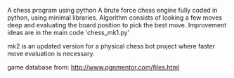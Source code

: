 A chess program using python
A brute force chess engine fully coded in python, using minimal libraries.
Algorithm consists of looking a few moves deep and evaluating the board position to pick the best move.
Improvement ideas are in the main code 'chess_mk1.py'

mk2 is an updated version for a physical chess bot project where faster move evaluation is necessary.

game database from: http://www.pgnmentor.com/files.html